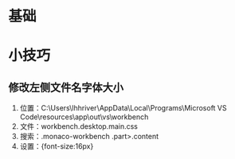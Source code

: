 # 基础



# 小技巧

## 修改左侧文件名字体大小

1. 位置：C:\Users\lhhriver\AppData\Local\Programs\Microsoft VS Code\resources\app\out\vs\workbench
2. 文件：workbench.desktop.main.css
3. 搜索：.monaco-workbench .part>.content
4. 设置：{font-size:16px}



